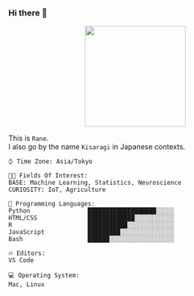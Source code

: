 ### Hi there 👋

<div align="center">
<img src="https://res.cloudinary.com/kisaragiry/image/upload/v1661079193/raneblog.com/Untitled_64_o5gmom.png" width="200" />
</div>

This is `Rane`. <br>
I also go by the name `Kisaragi` in Japanese contexts.


```text
⌚︎ Time Zone: Asia/Tokyo

👩‍💻 Fields Of Interest: 
BASE: Machine Learning, Statistics, Neuroscience
CURIOSITY: IoT, Agriculture

💬 Programming Languages: 
Python                ███████████████████░░░░░
HTML/CSS              █████████████░░░░░░░░░░░
R                     ███████████░░░░░░░░░░░░░
JavaScript            █████████░░░░░░░░░░░░░░░
Bash                  ██████░░░░░░░░░░░░░░░░░░

🔥 Editors: 
VS Code

💻 Operating System: 
Mac, Linux        
```
